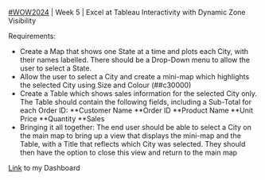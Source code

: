 [#WOW2024](https://workout-wednesday.com/2024w05tab/) | Week 5 | Excel at Tableau Interactivity with Dynamic Zone Visibility

Requirements:
* Create a Map that shows one State at a time and plots each City, with their names labelled. There should be a Drop-Down menu to allow the user to select a State.
* Allow the user to select a City and create a mini-map which highlights the selected City using Size and Colour (##c30000)
* Create a Table which shows sales information for the selected City only. The Table should contain the following fields, including a Sub-Total for each Order ID:
**Customer Name
**Order ID
**Product Name
**Unit Price
**Quantity
**Sales
* Bringing it all together: The end user should be able to select a City on the main map to bring up a view that displays the mini-map and the Table, with a Title that reflects which City was selected. They should then have the option to close this view and return to the main map

[Link](https://public.tableau.com/app/profile/amira.salama/viz/WOW2024W5-DynamicZoneVisibility/WOW2024W5) to my Dashboard
